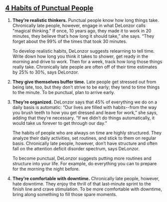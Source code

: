 ## [4 Habits of Punctual People](http://www.fastcompany.com/3025074/work-smart/4-habits-of-punctual-people)

1. __They’re realistic thinkers.__ Punctual people know how long things take. Chronically late people, however, engage in what DeLonzor calls "magical thinking." If once, 10 years ago, they made it to work in 20 minutes, they believe that’s how long it should take,” she says. “They forget about the 99% of the times that took 30 minutes.

    To develop realistic habits, DeLonzor suggests relearning to tell time. Write down how long you think it takes to shower, get ready in the morning and drive to work. Then for a week, track how long those things really take. Chronically late people are often off of their time estimates by 25% to 30%, says DeLonzor.

2. __They give themselves buffer time.__ Late people get stressed out from being late, too, but they don’t strive to be early; they tend to time things to the minute. To be punctual, plan to arrive early.

3. __They’re organized.__ DeLonzor says that 45% of everything we do on a daily basis is automatic: “Our lives are filled with habits--from the way you brush teeth to how you get dressed and leave for work,” she says, adding that they’re necessary. “If we didn’t do things automatically, it would take us forever to get through our day.” 

    The habits of people who are always on time are highly structured. They analyze their daily activities, set routines, and stick to them on regular basis. Chronically late people, however, don’t have structure and often fall on the attention deficit disorder spectrum, says DeLonzor.

    To become punctual, DeLonzor suggests putting more routines and structure into your life. For example, do everything you can to prepare for the morning the night before.

4. __They’re comfortable with downtime.__ Chronically late people, however, hate downtime. They enjoy the thrill of that last-minute sprint to the finish line and crave stimulation. To be more comfortable with downtime, bring along something to fill those spare moments.




